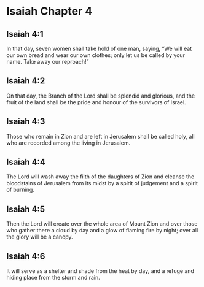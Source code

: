 # Isaiah Chapter 4

## Isaiah 4:1
In that day, seven women shall take hold of one man, saying, “We will eat our own bread and wear our own clothes; only let us be called by your name. Take away our reproach!”

## Isaiah 4:2
On that day, the Branch of the Lord shall be splendid and glorious, and the fruit of the land shall be the pride and honour of the survivors of Israel.

## Isaiah 4:3
Those who remain in Zion and are left in Jerusalem shall be called holy, all who are recorded among the living in Jerusalem.

## Isaiah 4:4
The Lord will wash away the filth of the daughters of Zion and cleanse the bloodstains of Jerusalem from its midst by a spirit of judgement and a spirit of burning.

## Isaiah 4:5
Then the Lord will create over the whole area of Mount Zion and over those who gather there a cloud by day and a glow of flaming fire by night; over all the glory will be a canopy.

## Isaiah 4:6
It will serve as a shelter and shade from the heat by day, and a refuge and hiding place from the storm and rain.

